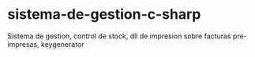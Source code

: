# sistema-de-gestion-c-sharp
Sistema de gestion, control de stock, dll de impresion sobre facturas pre-impresas, keygenerator
